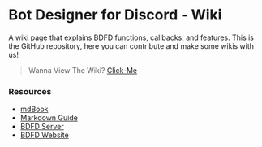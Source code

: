 # Bot Designer for Discord - Wiki
A wiki page that explains BDFD functions, callbacks, and features. This is the GitHub repository, here you can contribute and make some wikis with us! 

> Wanna View The Wiki? [Click-Me](https://nilpointer-software.github.io/bdfd-wiki/foreword.html)

### Resources
- [mdBook](https://github.com/rust-lang/mdBook)
- [Markdown Guide](https://guides.github.com/features/mastering-markdown/)
- [BDFD Server](https://discord.gg/nvBur3ne)
- [BDFD Website](https://botdesignerdiscord.com)

